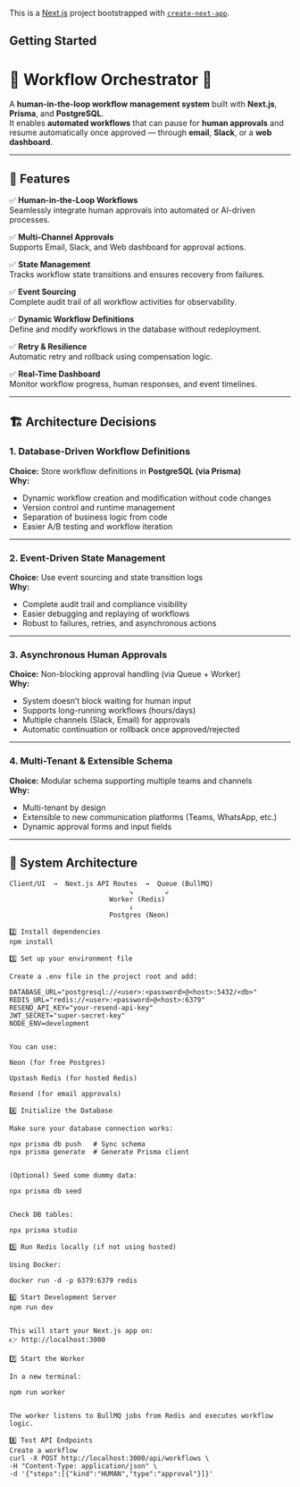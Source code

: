 This is a [Next.js](https://nextjs.org) project bootstrapped with [`create-next-app`](https://nextjs.org/docs/app/api-reference/cli/create-next-app).

## Getting Started

# 🧠 Workflow Orchestrator 🚀

A **human-in-the-loop workflow management system** built with **Next.js**, **Prisma**, and **PostgreSQL**.  
It enables **automated workflows** that can pause for **human approvals** and resume automatically once approved — through **email**, **Slack**, or a **web dashboard**.

---

## 🌟 Features

✅ **Human-in-the-Loop Workflows**  
Seamlessly integrate human approvals into automated or AI-driven processes.

✅ **Multi-Channel Approvals**  
Supports Email, Slack, and Web dashboard for approval actions.

✅ **State Management**  
Tracks workflow state transitions and ensures recovery from failures.

✅ **Event Sourcing**  
Complete audit trail of all workflow activities for observability.

✅ **Dynamic Workflow Definitions**  
Define and modify workflows in the database without redeployment.

✅ **Retry & Resilience**  
Automatic retry and rollback using compensation logic.

✅ **Real-Time Dashboard**  
Monitor workflow progress, human responses, and event timelines.

---

## 🏗️ Architecture Decisions

### 1. **Database-Driven Workflow Definitions**
**Choice:** Store workflow definitions in **PostgreSQL (via Prisma)**  
**Why:**
- Dynamic workflow creation and modification without code changes  
- Version control and runtime management  
- Separation of business logic from code  
- Easier A/B testing and workflow iteration  

---

### 2. **Event-Driven State Management**
**Choice:** Use event sourcing and state transition logs  
**Why:**
- Complete audit trail and compliance visibility  
- Easier debugging and replaying of workflows  
- Robust to failures, retries, and asynchronous actions  

---

### 3. **Asynchronous Human Approvals**
**Choice:** Non-blocking approval handling (via Queue + Worker)  
**Why:**
- System doesn’t block waiting for human input  
- Supports long-running workflows (hours/days)  
- Multiple channels (Slack, Email) for approvals  
- Automatic continuation or rollback once approved/rejected  

---

### 4. **Multi-Tenant & Extensible Schema**
**Choice:** Modular schema supporting multiple teams and channels  
**Why:**
- Multi-tenant by design  
- Extensible to new communication platforms (Teams, WhatsApp, etc.)  
- Dynamic approval forms and input fields  

---

## 🧩 System Architecture

```text
Client/UI  →  Next.js API Routes  →  Queue (BullMQ)
                              ↘        ↙
                         Worker (Redis)
                              ↓
                         Postgres (Neon)

2️⃣ Install dependencies
npm install

3️⃣ Set up your environment file

Create a .env file in the project root and add:

DATABASE_URL="postgresql://<user>:<password>@<host>:5432/<db>"
REDIS_URL="redis://<user>:<password>@<host>:6379"
RESEND_API_KEY="your-resend-api-key"
JWT_SECRET="super-secret-key"
NODE_ENV=development


You can use:

Neon (for free Postgres)

Upstash Redis (for hosted Redis)

Resend (for email approvals)

4️⃣ Initialize the Database

Make sure your database connection works:

npx prisma db push   # Sync schema
npx prisma generate  # Generate Prisma client


(Optional) Seed some dummy data:

npx prisma db seed


Check DB tables:

npx prisma studio

5️⃣ Run Redis locally (if not using hosted)

Using Docker:

docker run -d -p 6379:6379 redis

6️⃣ Start Development Server
npm run dev


This will start your Next.js app on:
👉 http://localhost:3000

7️⃣ Start the Worker

In a new terminal:

npm run worker


The worker listens to BullMQ jobs from Redis and executes workflow logic.

8️⃣ Test API Endpoints
Create a workflow
curl -X POST http://localhost:3000/api/workflows \
-H "Content-Type: application/json" \
-d '{"steps":[{"kind":"HUMAN","type":"approval"}]}'